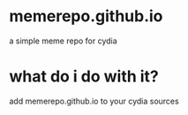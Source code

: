# memerepo.github.io
a simple meme repo for cydia

# what do i do with it?

add memerepo.github.io to your cydia sources
